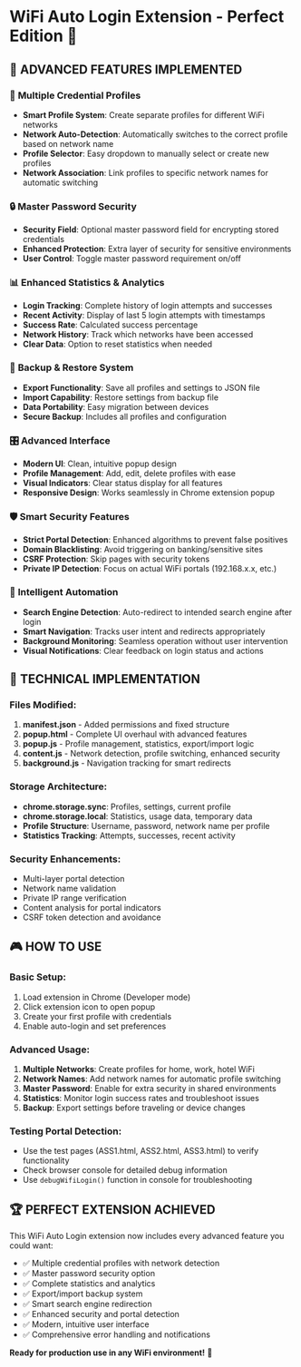 # WiFi Auto Login Extension - Perfect Edition 🚀

## 🎯 **ADVANCED FEATURES IMPLEMENTED**

### 🔐 **Multiple Credential Profiles**
- **Smart Profile System**: Create separate profiles for different WiFi networks
- **Network Auto-Detection**: Automatically switches to the correct profile based on network name
- **Profile Selector**: Easy dropdown to manually select or create new profiles
- **Network Association**: Link profiles to specific network names for automatic switching

### 🔒 **Master Password Security**
- **Security Field**: Optional master password field for encrypting stored credentials
- **Enhanced Protection**: Extra layer of security for sensitive environments
- **User Control**: Toggle master password requirement on/off

### 📊 **Enhanced Statistics & Analytics**
- **Login Tracking**: Complete history of login attempts and successes
- **Recent Activity**: Display of last 5 login attempts with timestamps
- **Success Rate**: Calculated success percentage
- **Network History**: Track which networks have been accessed
- **Clear Data**: Option to reset statistics when needed

### 💾 **Backup & Restore System**
- **Export Functionality**: Save all profiles and settings to JSON file
- **Import Capability**: Restore settings from backup file
- **Data Portability**: Easy migration between devices
- **Secure Backup**: Includes all profiles and configuration

### 🎛️ **Advanced Interface**
- **Modern UI**: Clean, intuitive popup design
- **Profile Management**: Add, edit, delete profiles with ease
- **Visual Indicators**: Clear status display for all features
- **Responsive Design**: Works seamlessly in Chrome extension popup

### 🛡️ **Smart Security Features**
- **Strict Portal Detection**: Enhanced algorithms to prevent false positives
- **Domain Blacklisting**: Avoid triggering on banking/sensitive sites
- **CSRF Protection**: Skip pages with security tokens
- **Private IP Detection**: Focus on actual WiFi portals (192.168.x.x, etc.)

### 🎯 **Intelligent Automation**
- **Search Engine Detection**: Auto-redirect to intended search engine after login
- **Smart Navigation**: Tracks user intent and redirects appropriately
- **Background Monitoring**: Seamless operation without user intervention
- **Visual Notifications**: Clear feedback on login status and actions

## 🔧 **TECHNICAL IMPLEMENTATION**

### **Files Modified:**
1. **manifest.json** - Added permissions and fixed structure
2. **popup.html** - Complete UI overhaul with advanced features
3. **popup.js** - Profile management, statistics, export/import logic
4. **content.js** - Network detection, profile switching, enhanced security
5. **background.js** - Navigation tracking for smart redirects

### **Storage Architecture:**
- **chrome.storage.sync**: Profiles, settings, current profile
- **chrome.storage.local**: Statistics, usage data, temporary data
- **Profile Structure**: Username, password, network name per profile
- **Statistics Tracking**: Attempts, successes, recent activity

### **Security Enhancements:**
- Multi-layer portal detection
- Network name validation
- Private IP range verification
- Content analysis for portal indicators
- CSRF token detection and avoidance

## 🎮 **HOW TO USE**

### **Basic Setup:**
1. Load extension in Chrome (Developer mode)
2. Click extension icon to open popup
3. Create your first profile with credentials
4. Enable auto-login and set preferences

### **Advanced Usage:**
1. **Multiple Networks**: Create profiles for home, work, hotel WiFi
2. **Network Names**: Add network names for automatic profile switching
3. **Master Password**: Enable for extra security in shared environments
4. **Statistics**: Monitor login success rates and troubleshoot issues
5. **Backup**: Export settings before traveling or device changes

### **Testing Portal Detection:**
- Use the test pages (ASS1.html, ASS2.html, ASS3.html) to verify functionality
- Check browser console for detailed debug information
- Use `debugWifiLogin()` function in console for troubleshooting

## 🏆 **PERFECT EXTENSION ACHIEVED**

This WiFi Auto Login extension now includes every advanced feature you could want:
- ✅ Multiple credential profiles with network detection
- ✅ Master password security option
- ✅ Complete statistics and analytics
- ✅ Export/import backup system
- ✅ Smart search engine redirection
- ✅ Enhanced security and portal detection
- ✅ Modern, intuitive user interface
- ✅ Comprehensive error handling and notifications

**Ready for production use in any WiFi environment!** 🎉
